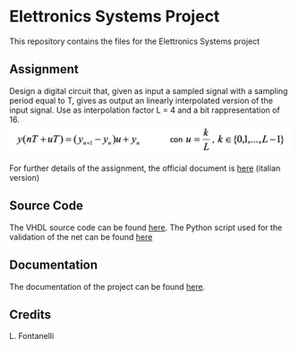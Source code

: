 # Elettronics Systems Project

This repository contains the files for the Elettronics Systems project

## Assignment
Design a digital circuit that, given as input a sampled signal with a sampling period equal to T, gives as output an linearly interpolated version of the input signal. Use as interpolation factor L = 4 and a bit rappresentation of 16. 
![Formula](/images/formula.png)

For further details of the assignment, the official document is [here](/docs/Assignment.pdf) (italian version)

## Source Code
The VHDL source code can be found [here](/src/vhdl).
The Python script used for the validation of the net can be found [here](/src/python)

## Documentation
The documentation of the project can be found [here](/docs/Documentation.pdf).

## Credits 
L. Fontanelli
